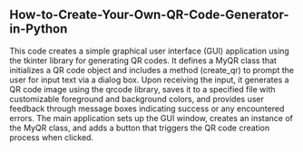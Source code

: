 ## How-to-Create-Your-Own-QR-Code-Generator-in-Python

This code creates a simple graphical user interface (GUI) application using the tkinter library for generating QR codes. It defines a MyQR class that initializes a QR code object and includes a method (create_qr) to prompt the user for input text via a dialog box. Upon receiving the input, it generates a QR code image using the qrcode library, saves it to a specified file with customizable foreground and background colors, and provides user feedback through message boxes indicating success or any encountered errors. The main application sets up the GUI window, creates an instance of the MyQR class, and adds a button that triggers the QR code creation process when clicked.
